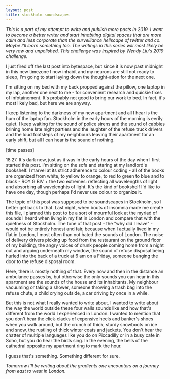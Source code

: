 ```yaml
---
layout: post
title: stockholm soundscapes
---
```


_This is a part of my attempt to write and publish more posts in 2019. I want to become a better writer and start inhabiting digital spaces that are more calm and less corporate than the surveillance hellscape of twitter and co. Maybe I'll learn something too. The writings in this series will most likely be very raw and unpolished. This challenge was inspired by Wendy Liu's 2019 challenge._

I just fired off the last post into bytespace, but since it is now past midnight in this new timezone I now inhabit and my neurons are still not ready to sleep, I'm going to start laying down the thought-ation for the next one. 

I'm sitting on my bed with my back propped against the pillow, one laptop in my lap, another one next to me - for convenient research and quickie fixes of infotainement. It's probably not good to bring our work to bed. In fact, it's most likely bad, but here we are anyway. 

I keep listening to the darkness of my new apartment and all I hear is the hum of the laptop fan. Stockholm in the early hours of the morning is eerily quiet. I keep waiting for the sound of police sirens and the sound of cabbies brining home late night partiers and the laughter of the refuse truck drivers and the loud footsteps of my neighbours leaving their apartment for an early shift, but all I can hear is the sound of nothing. 

[time passes]

18.27. It's dark now, just as it was in the early hours of the day when I first started this post. I'm sitting on the sofa and staring at my landlord's bookshelf. I marvel at its strict adherence to colour coding - all of the books are organized from white, to yellow to orange, to red to green to blue and to black - ROY G BIV + the two extremes: reflecting all wavelengths of light and absorbing all wavelenghts of light. It's the kind of bookshelf I'd like to have one day, though perhaps I'd never use colour to organize it. 

The topic of this post was supposed to be soundscapes in Stockholm, so I better get back to that. Last night, when bouts of insomnia made me create this file, I planned this post to be a sort of mournful look at the myriad of sounds I heard when living in my flat in London and compare that with the quietness of Stockholm. The tone of that post - the "why did I leave" - would not be entirely honest and fair, because when I actually lived in my flat in London, I most often than not hated the sounds of London. The noise of delivery drivers picking up food from the restaurant on the ground floor of my building, the angry voices of drunk people coming home from a night out and arguing underneath my window, the sound of refuse disposal being hurled into the back of a truck at 6 am on a Friday, someone banging the door to the refuse disposal room. 

Here, there is mostly nothing of that. Every now and then in the distance an ambulance passes by, but otherwise the only sounds you can hear in this apartment are the sounds of the house and its inhabitants. My neighbour vacuuming or taking a shower, someone throwing a trash bag into the refuse chute, a child crying outside, a car driving by once in a while.

But this is not what I really wanted to write about. I wanted to write about the way the world outside these four walls sounds like and how that's different from the world I experienced in London. I wanted to mention that you don't hear the click-clacks of expensive heels and banker's shoes when you walk around, but the crunch of thick, sturdy snowboots on ice and snow, the rustling of thick winter coats and jackets. You don't hear the chatter of multiple languages like you do on Piccadilly or in a busy cafe in Soho, but you do hear the birds sing. In the evening, the bells of the cathedral opposite my apartment ring to mark the hour. 

I guess that's something. Something different for sure.

_Tomorrow I'll be writing about the gradients one encounters on a journey from east to west in London._ 



